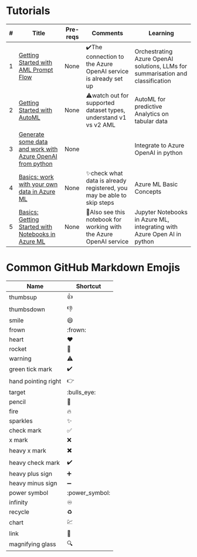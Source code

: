 # Tutorials

|#|Title|Pre-reqs|Comments|Learning|
|---|---|---|---|---|
|1|[Getting Started with AML Prompt Flow](https://learn.microsoft.com/en-us/azure/machine-learning/prompt-flow/get-started-prompt-flow?view=azureml-api-2)|None|:heavy_check_mark:The connection to the Azure OpenAI service is already set up|Orchestrating Azure OpenAI solutions, LLMs for summarisation and classification|
|2|[Getting Started with AutoML](https://learn.microsoft.com/en-gb/azure/machine-learning/tutorial-first-experiment-automated-ml?view=azureml-api-2)|None|:warning:watch out for supported dataset types, understand v1 vs v2 AML|AutoML for predictive Analytics on tabular data|  
|3|[Generate some data and work with Azure OpenAI from python](./intro-eda/work_with_azure_openai)|None||Integrate to Azure OpenAI in python|
|4|[Basics: work with your own data in Azure ML](https://learn.microsoft.com/en-us/azure/machine-learning/tutorial-explore-data?view=azureml-api-2)|None|:sparkles:check what data is already registered, you may be able to skip steps|Azure ML Basic Concepts|
|5|[Basics: Getting Started with Notebooks in Azure ML]()|None|:rocket:Also see this notebook for working with the Azure OpenAI service|Jupyter Notebooks in Azure ML, integrating with Azure Open AI in python|

# Common GitHub Markdown Emojis
| Name | Shortcut |
| --- | --- |
| thumbsup | :+1: |
| thumbsdown | :-1: |
| smile | :smile: |
| frown | :frown: |
| heart | :heart: |
| rocket | :rocket: |
| warning | :warning: |
| green tick mark | :heavy_check_mark: |
| hand pointing right | :point_right: |
| target | :bulls_eye: |
| pencil | :pencil: |
| fire | :fire: |
| sparkles | :sparkles: |
| check mark | :white_check_mark: |
| x mark | :x: |
| heavy x mark | :heavy_multiplication_x: |
| heavy check mark | :heavy_check_mark: |
| heavy plus sign | :heavy_plus_sign: |
| heavy minus sign | :heavy_minus_sign: |
| power symbol | :power_symbol: |
| infinity | :infinity: |
| recycle | :recycle: |
| chart | :chart: |
| link | :link: |
| magnifying glass | :mag: |
